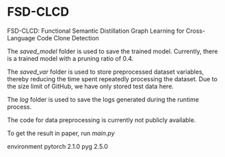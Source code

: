 # FSD-CLCD
FSD-CLCD: Functional Semantic Distillation Graph Learning for Cross-Language Code Clone Detection

The _saved_model_ folder is used to save the trained model. Currently, there is a trained model with a pruning ratio of 0.4.

The _saved_var_ folder is used to store preprocessed dataset variables, thereby reducing the time spent repeatedly processing the dataset. Due to the size limit of GitHub, we have only stored test data here.

The _log_ folder is used to save the logs generated during the runtime process.

The code for data preprocessing is currently not publicly available.

To get the result in paper, run _main.py_


environment
pytorch 2.1.0
pyg 2.5.0
